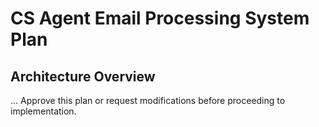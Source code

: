 # CS Agent Email Processing System Plan

## Architecture Overview
...
Approve this plan or request modifications before proceeding to implementation.